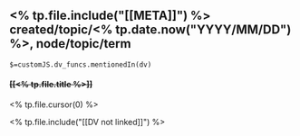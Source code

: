 <% tp.file.include("[[META]]") %> created/topic/<% tp.date.now("YYYY/MM/DD") %>, node/topic/term
---
`$=customJS.dv_funcs.mentionedIn(dv)`

#### <s class="topic-title">[[<% tp.file.title %>]]</s>

<% tp.file.cursor(0) %>

<% tp.file.include("[[DV not linked]]") %>
